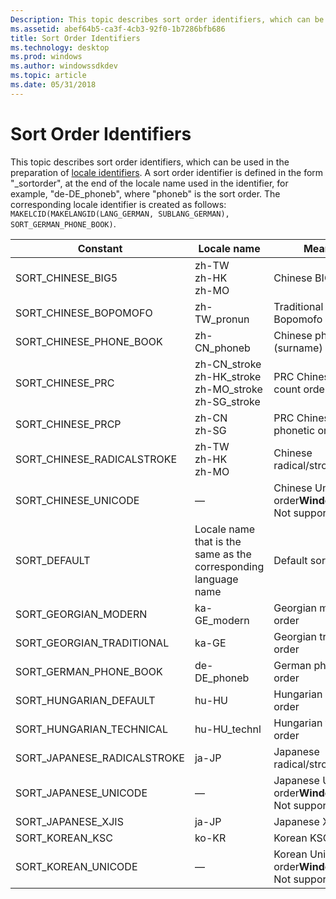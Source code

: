 ```yaml
---
Description: This topic describes sort order identifiers, which can be used in the preparation of locale identifiers.
ms.assetid: abef64b5-ca3f-4cb3-92f0-1b7286bfb686
title: Sort Order Identifiers
ms.technology: desktop
ms.prod: windows
ms.author: windowssdkdev
ms.topic: article
ms.date: 05/31/2018
---
```


# Sort Order Identifiers

This topic describes sort order identifiers, which can be used in the preparation of [locale identifiers](locale-identifiers.md). A sort order identifier is defined in the form "\_sortorder", at the end of the locale name used in the identifier, for example, "de-DE\_phoneb", where "phoneb" is the sort order. The corresponding locale identifier is created as follows: `MAKELCID(MAKELANGID(LANG_GERMAN, SUBLANG_GERMAN), SORT_GERMAN_PHONE_BOOK)`.



| Constant                      | Locale name                                                                                         | Meaning                                                           |
|-------------------------------|-----------------------------------------------------------------------------------------------------|-------------------------------------------------------------------|
| SORT\_CHINESE\_BIG5           | zh-TW<br/> zh-HK<br/> zh-MO<br/>                                                  | Chinese BIG5 order                                                |
| SORT\_CHINESE\_BOPOMOFO       | zh-TW\_pronun                                                                                       | Traditional Chinese Bopomofo order                                |
| SORT\_CHINESE\_PHONE\_BOOK    | zh-CN\_phoneb<br/>                                                                            | Chinese phone book (surname) order                                |
| SORT\_CHINESE\_PRC            | zh-CN\_stroke<br/> zh-HK\_stroke<br/> zh-MO\_stroke<br/> zh-SG\_stroke<br/> | PRC Chinese stroke count order                                    |
| SORT\_CHINESE\_PRCP           | zh-CN<br/> zh-SG<br/>                                                                   | PRC Chinese phonetic order                                        |
| SORT\_CHINESE\_RADICALSTROKE  | zh-TW<br/> zh-HK<br/> zh-MO<br/>                                                  | Chinese radical/stroke order                                      |
| SORT\_CHINESE\_UNICODE        | —                                                                                                   | Chinese Unicode order**Windows 2000:** Not supported.<br/>  |
| SORT\_DEFAULT                 | Locale name that is the same as the corresponding language name                                     | Default sort order                                                |
| SORT\_GEORGIAN\_MODERN        | ka-GE\_modern                                                                                       | Georgian modern order                                             |
| SORT\_GEORGIAN\_TRADITIONAL   | ka-GE                                                                                               | Georgian traditional order                                        |
| SORT\_GERMAN\_PHONE\_BOOK     | de-DE\_phoneb                                                                                       | German phone book order                                           |
| SORT\_HUNGARIAN\_DEFAULT      | hu-HU                                                                                               | Hungarian default order                                           |
| SORT\_HUNGARIAN\_TECHNICAL    | hu-HU\_technl                                                                                       | Hungarian technical order                                         |
| SORT\_JAPANESE\_RADICALSTROKE | ja-JP                                                                                               | Japanese radical/stroke order                                     |
| SORT\_JAPANESE\_UNICODE       | —                                                                                                   | Japanese Unicode order**Windows 2000:** Not supported.<br/> |
| SORT\_JAPANESE\_XJIS          | ja-JP                                                                                               | Japanese XJIS order                                               |
| SORT\_KOREAN\_KSC             | ko-KR                                                                                               | Korean KSC order                                                  |
| SORT\_KOREAN\_UNICODE         | —                                                                                                   | Korean Unicode order**Windows 2000:** Not supported.<br/>   |



 

 

 




